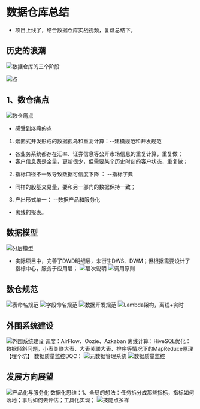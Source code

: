 # 数据仓库总结

- 项目上线了，结合数据仓库实战视频，复盘总结下。

## 历史的浪潮
![数据仓库的三个阶段](数据仓库总结_files/2.jpg)

![点](数据仓库总结_files/3.jpg)
## 1、数仓痛点
![数仓痛点](数据仓库总结_files/1.jpg)
-  感受到疼痛的点
1. 烟囱式开发形成的数据孤岛和重复计算：--建模规范和开发规范
- 各业务系统都存在汇率、证券信息等公开市场信息的重复计算，重复做；
- 客户信息表是全量，更新很少，但需要某个历史时刻的客户状态，重复做；
2. 指标口径不一致导致数据可信度下降 ：  --指标字典
- 同样的股基交易量，要和另一部门的数据保持一致；
3. 产出形式单一： --数据产品和服务化
- 离线的报表。

## 数据模型
![分层模型](数据仓库总结_files/4.jpg)
- 实际项目中，完善了DWD明细层，未衍生DWS、DWM；但根据需要设计了指标中心，服务于应用层；
![层次说明](数据仓库总结_files/5.jpg)
![调用原则](数据仓库总结_files/6.jpg)
## 数仓规范
![表命名规范](数据仓库总结_files/7.jpg)
![字段命名规范](数据仓库总结_files/8.jpg)
![数据开发规范](数据仓库总结_files/9.jpg)
![Lambda架构，离线+实时](数据仓库总结_files/10.jpg)
## 外围系统建设
![外围系统建设](数据仓库总结_files/11.jpg)
调度：AirFlow、Oozie、Azkaban
离线计算：HiveSQL优化：数据倾斜问题，小表关联大表、大表关联大表、排序等情况下的MapReduce原理【埋个坑】
数据质量监控DQC：
![元数据管理系统](数据仓库总结_files/12.jpg)
![数据质量监控](数据仓库总结_files/13.jpg)
## 发展方向展望
![产品化与服务化](数据仓库总结_files/14.jpg)
数据化思维：1、全局的想法：任务拆分成那些指标，指标如何落地；事后如何去评估；工具化实现；
![技能点多样](数据仓库总结_files/15.jpg)